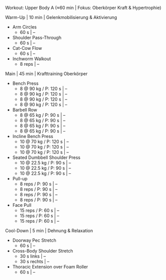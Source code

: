 Workout: Upper Body A (≈60 min | Fokus: Oberkörper Kraft & Hypertrophie)

Warm-Up | 10 min | Gelenkmobilisierung & Aktivierung
- Arm Circles
    - 60 s | –
- Shoulder Pass-Through
    - 60 s | –
- Cat-Cow Flow
    - 60 s | –
- Inchworm Walkout
    - 8 reps | –

Main | 45 min | Krafttraining Oberkörper
- Bench Press
    - 8 @ 90 kg / P: 120 s | –
    - 8 @ 90 kg / P: 120 s | –
    - 8 @ 90 kg / P: 120 s | –
    - 8 @ 90 kg / P: 120 s | –
- Barbell Row
    - 8 @ 65 kg / P: 90 s | –
    - 8 @ 65 kg / P: 90 s | –
    - 8 @ 65 kg / P: 90 s | –
    - 8 @ 65 kg / P: 90 s | –
- Incline Bench Press
    - 10 @ 70 kg / P: 120 s | –
    - 10 @ 70 kg / P: 120 s | –
    - 10 @ 70 kg / P: 120 s | –
- Seated Dumbbell Shoulder Press
    - 10 @ 22.5 kg / P: 90 s | –
    - 10 @ 22.5 kg / P: 90 s | –
    - 10 @ 22.5 kg / P: 90 s | –
- Pull-up
    - 8 reps / P: 90 s | –
    - 8 reps / P: 90 s | –
    - 8 reps / P: 90 s | –
    - 8 reps / P: 90 s | –
- Face Pull
    - 15 reps / P: 60 s | –
    - 15 reps / P: 60 s | –
    - 15 reps / P: 60 s | –

Cool-Down | 5 min | Dehnung & Relaxation
- Doorway Pec Stretch
    - 60 s | –
- Cross-Body Shoulder Stretch
    - 30 s links | –
    - 30 s rechts | –
- Thoracic Extension over Foam Roller
    - 60 s | –